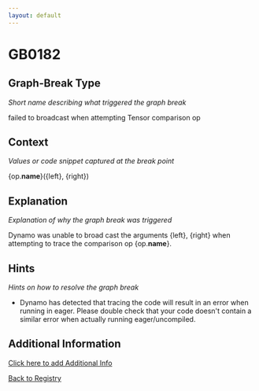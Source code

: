 ```yaml
---
layout: default
---
```

# GB0182

## Graph-Break Type
*Short name describing what triggered the graph break*

failed to broadcast when attempting Tensor comparison op

## Context
*Values or code snippet captured at the break point*

{op.__name__}({left}, {right})

## Explanation
*Explanation of why the graph break was triggered*

Dynamo was unable to broad cast the arguments {left}, {right} when attempting to trace the comparison op {op.__name__}.

## Hints
*Hints on how to resolve the graph break*

- Dynamo has detected that tracing the code will result in an error when running in eager. Please double check that your code doesn't contain a similar error when actually running eager/uncompiled.


## Additional Information

<!-- ADDITIONAL INFORMATION START - Add custom information below this line -->

<!-- ADDITIONAL INFORMATION END -->


[Click here to add Additional Info](https://github.com/pytorch-labs/compile-graph-break-site/edit/main/docs/gb/gb0182.md)

[Back to Registry](../index.html)
